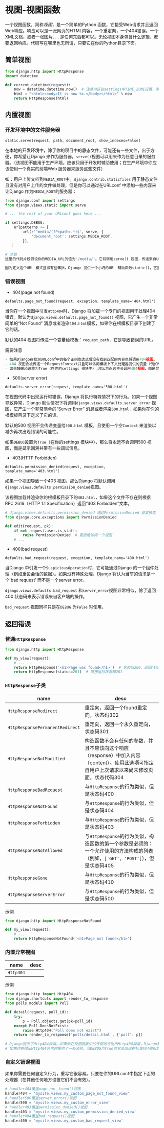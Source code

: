 # 视图-视图函数

一个视图函数，简称*视图*，是一个简单的Python 函数，它接受Web请求并且返回Web响应。响应可以是一张网页的HTML内容，一个重定向，一个404错误，一个XML文档，或者一张图片. . . 是任何东西都可以。无论视图本身包含什么逻辑，都要返回响应。代码写在哪里也无所谓，只要它在你的Python目录下面。

## 简单视图

```python
from django.http import HttpResponse
import datetime

def current_datetime(request):
    now = datetime.datetime.now()  # 注意时区在settings中TIME_ZONE设置，默认America/Chicago
    html = "<html><body>It is now %s.</body></html>" % now
    return HttpResponse(html)
```

## 内置视图

###  开发环境中的文件服务器

```
static.serve(request, path, document_root, show_indexes=False)
```

在本地的开发环境中，除了你的项目中的静态文件，可能还有一些文件，出于方便，你希望让Django 来作为服务器。`serve()`视图可以用来作为任意目录的服务器。（该视图**不**能用于生产环境，应该只用于开发时辅助使用；在生产环境中你应该使用一个真实的前端Web 服务器来服务这些文件）

如：用户上传文档到`MEDIA_ROOT`中。`django.contrib.staticfiles` 用于静态文件且没有对用户上传的文件做处理，但是你可以通过在URLconf 中添加一些内容来让Django 作为`MEDIA_ROOT`的服务器：

```python
from django.conf import settings
from django.views.static import serve

# ... the rest of your URLconf goes here ...

if settings.DEBUG:
    urlpatterns += [
        url(r'^media/(?P<path>.*)$', serve, {
            'document_root': settings.MEDIA_ROOT,
        }),
   ]
    
# 注意
这里的代码片段假设你的MEDIA_URL的值为'/media/'。它将调用serve() 视图，传递来自URLconf 的路径和（必选的）document_root 参数。

因为定义这个URL 模式显得有些笨拙，Django 提供一个小巧的URL 辅助函数static()，它接收MEDIA_URL这样的参数作为前缀和视图的路径如'django.views.static.serve'。其它任何函数参数都将透明地传递给视图。
```

### 错误视图

- 404(page not found)

```
defaults.page_not_found(request, exception, template_name='404.html')
```

当你在一个视图中引发`Http404`时，Django 将加载一个专门的视图用于处理404 错误。默认为`django.views.defaults.page_not_found()` 视图，它产生一个非常简单的“Not Found” 消息或者渲染`404.html`模板，如果你在根模板目录下创建了它的话。

默认的404 视图将传递一个变量给模板：`request_path`，它是导致错误的URL。

需要注意

```python
- 如果Django在检测URLconf中的每个正则表达式后没有找到匹配的内容也将调用404视图。
- 404 视图会被传递一个RequestContext并且可以访问模板上下文处理器提供的变量（例如MEDIA_URL）。
- 如果DEBUG设置为True（在你的settings 模块中）,那么将永远不会调用404视图，而是显示你的URLconf 并带有 一些调试信息。
```

- 500(server error)

```
defaults.server_error(request, template_name='500.html')
```

在视图代码中出现运行时错误，Django 将执行特殊情况下的行为。如果一个视图导致异常，Django 默认情况下将调用`django.views.defaults.server_error` 视图，它产生一个非常简单的“Server Error” 消息或者渲染`500.html`，如果你在你的根模板目录下定义了它的话。

默认的500 视图不会传递变量给`500.html` 模板，且使用一个空`Context` 来渲染以减少再次出现错误的可能性。

如果`DEBUG`设置为`True`（在你的settings 模块中），那么将永远不会调用500 视图，而是显示回溯并带有一些调试信息。

- 403(HTTP Forbidden)

```
defaults.permission_denied(request, exception, template_name='403.html')
```

如果一个视图导致一个403 视图，那么Django 将默认调用`django.views.defaults.permission_denied`视图。

该视图加载并渲染你的根模板目录下的`403.html`，如果这个文件不存在则根据RFC 2616（HTTP 1.1 Specification）返回“403 Forbidden”文本。

```python
# django.views.defaults.permission_denied 通过PermissionDenied 异常触发
from django.core.exceptions import PermissionDenied

def edit(request, pk):
    if not request.user.is_staff:
        raise PermissionDenied  # 要拒绝访问一个视图
    # ...
```

- 400(bad request)

```
defaults.bad_request(request, exception, template_name='400.html')
```

当Django 中引发一个`SuspiciousOperation`时，它可能通过Django 的一个组件处理（例如重设会话的数据）。如果没有特殊处理，Django 将认为当前的请求是一个'bad request' 而不是一个server error。

`django.views.defaults.bad_request` 和`server_error`视图非常相似，除了返回400 状态码来表示错误来自客户端的操作。

`bad_request` 视图同样只是在`DEBUG` 为`False` 时使用。

## 返回错误

### 普通`HttpResponse`

```python
from django.http import HttpResponse

def my_view(request):
    # ...
    return HttpResponse('<h1>Page was found</h1>')  # 状态码200，返回html页面
    return HttpResponse(status=201)  # 直接返回状态码201
```

###  `HttpResponse`子类

| name                            | desc                                                         |
| ------------------------------- | ------------------------------------------------------------ |
| `HttpResponseRedirect`          | 重定向，返回一个found重定向，状态码302                       |
| `HttpResponsePermanentRedirect` | 重定向，返回一个永久重定向，状态码301                        |
| `HttpResponseNotModified`       | 构造函数不会有任何的参数，并且不应该向这个响应（response）中加入内容（content）。使用此选项可指定自用户上次请求以来尚未修改页面，状态代码304 |
| `HttpResponseBadRequest`        | 与`HttpResponse`的行为类似，但是状态码400                    |
| `HttpResponseNotFound`          | 与`HttpResponse`的行为类似，但是状态码404                    |
| `HttpResponseForbidden`         | 与`HttpResponse`的行为类似，但是状态码403                    |
| `HttpResponseNotAllowed`        | 与`HttpResponse`的行为类似，构造函数的第一个参数是必须的：一个允许使用的方法构成的列表（例如，`['GET', 'POST']`），但是状态码405 |
| `HttpResponseGone`              | 与`HttpResponse`的行为类似，但是状态码410                    |
| `HttpResponseServerError`       | 与`HttpResponse`的行为类似，但是状态码500                    |

示例

```python
from django.http import HttpResponseNotFound

def my_view(request):
    # ...
    return HttpResponseNotFound('<h1>Page not found</h1>')
```

### 内置异常视图

| name      | desc |
| --------- | ---- |
| `Http404` |      |

示例

```python
from django.http import Http404
from django.shortcuts import render_to_response
from polls.models import Poll

def detail(request, poll_id):
    try:
        p = Poll.objects.get(pk=poll_id)
    except Poll.DoesNotExist:
        raise Http404("Poll does not exist")  
    return render_to_response('polls/detail.html', {'poll': p})
  
# Django提供了Http404异常。如果你在视图函数中的任何地方抛出Http404异常，Django都会捕获它，并且带上HTTP404错误码返回你应用的标准错误页面
# 如果你在抛出Http404异常时提供了一条消息，当DEBUG为True时它会出现在标准404模板的展示中。你可以将这些消息用于调试；但他们通常不适用于404模板本身。
```

### 自定义错误视图

如果你需要任何自定义行为，重写它很容易。只要在你的URLconf中指定下面的处理器（在其他任何地方设置它们不会有效）。

```python
# handler404覆盖page_not_found()视图
handler404 = 'mysite.views.my_custom_page_not_found_view'
# handler500覆盖server_error()视图
handler500 = 'mysite.views.my_custom_error_view'
# handler403覆盖permission_denied()视图
handler403 = 'mysite.views.my_custom_permission_denied_view'
# handler404覆盖bad_request()视图
handler400 = 'mysite.views.my_custom_bad_request_view'
```

